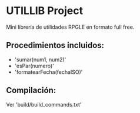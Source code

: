 # UTILLIB Project

Mini librería de utilidades RPGLE en formato full free.

## Procedimientos incluidos:
- 'sumar(num1, num2)'
- 'esPar(numero)'
- 'formatearFecha(fechaISO)'

## Compilación:
Ver 'build/build_commands.txt'